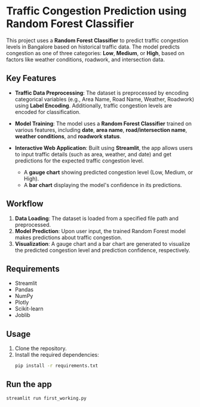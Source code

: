 # Traffic Congestion Prediction using Random Forest Classifier

This project uses a **Random Forest Classifier** to predict traffic congestion levels in Bangalore based on historical traffic data. The model predicts congestion as one of three categories: **Low**, **Medium**, or **High**, based on factors like weather conditions, roadwork, and intersection data.

## Key Features

- **Traffic Data Preprocessing**: The dataset is preprocessed by encoding categorical variables (e.g., Area Name, Road Name, Weather, Roadwork) using **Label Encoding**. Additionally, traffic congestion levels are encoded for classification.

- **Model Training**: The model uses a **Random Forest Classifier** trained on various features, including **date**, **area name**, **road/intersection name**, **weather conditions**, and **roadwork status**.

- **Interactive Web Application**: Built using **Streamlit**, the app allows users to input traffic details (such as area, weather, and date) and get predictions for the expected traffic congestion level.
    - A **gauge chart** showing predicted congestion level (Low, Medium, or High).
    - A **bar chart** displaying the model's confidence in its predictions.

## Workflow

1. **Data Loading**: The dataset is loaded from a specified file path and preprocessed.
2. **Model Prediction**: Upon user input, the trained Random Forest model makes predictions about traffic congestion.
3. **Visualization**: A gauge chart and a bar chart are generated to visualize the predicted congestion level and prediction confidence, respectively.

## Requirements

- Streamlit
- Pandas
- NumPy
- Plotly
- Scikit-learn
- Joblib

## Usage

1. Clone the repository.
2. Install the required dependencies:
   ```bash
   pip install -r requirements.txt

## Run the app

```bash
streamlit run first_working.py

